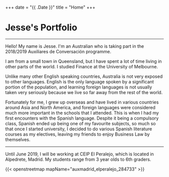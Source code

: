 +++
date = "{{ .Date }}"
title = "Home"
+++

# Jesse's Portfolio

----------
 
Hello! My name is Jesse. I'm an Australian who is taking part in the 2018\/2019 Auxiliares de Conversación programme. 

I am from a small town in Queensland, but I have spent a lot of time living in other parts of the world. I studied Finance at the University of Melbourne. 

Unlike many other English speaking countries, Australia is not very exposed to other languages. English is the only language spoken by a significant portion of the population, and learning foreign languages is not usually taken very seriously because we live so far away from the rest of the world.

Fortunately for me, I grew up overseas and have lived in various countries around Asia and North America, and foreign languages were considered much more important in the schools that I attended. This is when I had my first encounters with the Spanish language. Despite it being a compulsory class, Spanish ended up being one of my favourite subjects, so much so that once I started university, I decided to do various Spanish literature courses as my electives, leaving my friends to enjoy Business Law by themselves.

----------

Until June 2019, I will be working at CEIP El Peralejo, which is located in Alpedrete, Madrid. My students range from 3 year olds to 6th graders.

{{< openstreetmap mapName="auxmadrid_elperalejo_284733" >}}